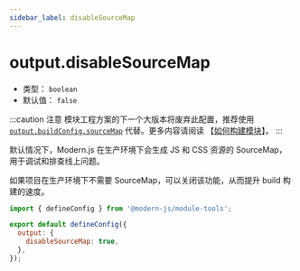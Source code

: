 ```yaml
---
sidebar_label: disableSourceMap
---
```

# output.disableSourceMap



* 类型： `boolean`
* 默认值： `false`

:::caution 注意
模块工程方案的下一个大版本将废弃此配置，推荐使用 [`output.buildConfig.sourceMap`](/docs/apis/module/config/output/build-config/source-map) 代替。更多内容请阅读 【[如何构建模块](/docs/guides/features/modules/build)】。
:::


默认情况下，Modern.js 在生产环境下会生成 JS 和 CSS 资源的 SourceMap，用于调试和排查线上问题。

如果项目在生产环境下不需要 SourceMap，可以关闭该功能，从而提升 build 构建的速度。

```js title="modern.config.js"
import { defineConfig } from '@modern-js/module-tools';

export default defineConfig({
  output: {
    disableSourceMap: true,
  },
});
```
